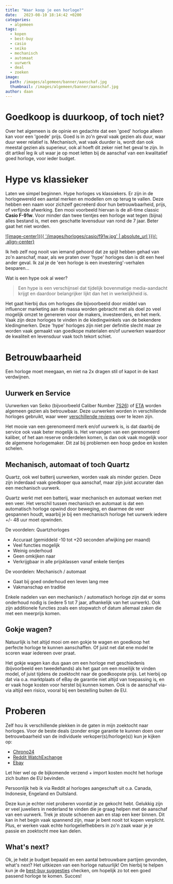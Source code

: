 ```yaml
---
title: "Waar koop je een horloge?"
date:   2023-08-10 18:14:42 +0200
categories:
  - algemeen
tags:
  - kopen
  - best-buy
  - casio
  - seiko
  - mechanisch
  - automaat
  - uurwerk
  - deal
  - zoeken
image: 
  path: /images/algemeen/banner/aanschaf.jpg
  thumbnail: /images/algemeen/banner/aanschaf.jpg
author: daan
---
```

# Goedkoop is duurkoop, of toch niet?
Over het algemeen is de opinie en gedachte dat een 'goed' horloge alleen kan voor een 'goede' prijs. Goed is in zo'n geval vaak gezien als duur, waar duur weer relatief is. Mechanisch, wat vaak duurder is, wordt dan ook meestal gezien als superieur, ook al hoeft dit zeker niet het geval te zijn. In dit artikel leg ik uit waar je op moet letten bij de aanschaf van een kwalitatief goed horloge, voor ieder budget.

# Hype vs klassieker
Laten we simpel beginnen. Hype horloges vs klassiekers. Er zijn in de horlogewereld een aantal merken en modellen om op terug te vallen. Deze hebben een naam voor zichzelf gecreëerd door hun betrouwbaarheid, prijs, of verfijnde afwerking. Een mooi voorbeeld hiervan is de all-time classic **Casio F-91w**. Voor minder dan twee tientjes een horloge wat tegen (bijna) alles bestand is, met een geschatte levensduur van rond de 7 jaar. Beter gaat het niet worden. 

[![image-center]({{ '/images/horloges/casio/f91w.jpg' | absolute_url }}){: .align-center}](https://www.casio.com/nl/watches/casio/product.F-91W-1)

Ik heb zelf nog nooit van iemand gehoord dat ze spijt hebben gehad van zo'n aanschaf, maar, als we praten over 'hype' horloges dan is dit een heel ander geval. Ik zal je de 'een horloge is een investering'-verhalen besparen...

Wat is een hype ook al weer?
> Een hype is een verschijnsel dat tijdelijk bovenmatige media-aandacht krijgt en daardoor belangrijker lijkt dan het in werkelijkheid is.

Het gaat hierbij dus om horloges die bijvoorbeeld door middel van influencer marketing aan de massa worden gebracht met als doel zo veel mogelijk omzet te genereren voor de makers, investeerders, en het merk. Vaak zijn deze horloges te vinden in de kledingwinkels van de bekendere kledingmerken. 
Deze 'hype' horloges zijn niet per definitie slecht maar ze worden vaak gemaakt van goedkope materialen en/of uurwerken waardoor de kwaliteit en levensduur vaak toch tekort schiet.

# Betrouwbaarheid
Een horloge moet meegaan, en niet na 2x dragen stil of kapot in de kast verdwijnen.

## Uurwerk en Service
Uurwerken van Seiko (bijvoorbeeld Caliber Number [7S26](https://calibercorner.com/seiko-caliber-7s26/)) of [ETA](https://calibercorner.com/tag/eta/) worden algemeen gezien als betrouwbaar. Deze uurwerken worden in verschillende horloges gebruikt, waar weer [verschillende reviews](calibercorner.com) over te lezen zijn. 

Het mooie van een gerenomeerd merk en/of uurwerk is, is dat daarbij de service ook vaak beter mogelijk is. Het vervangen van een gerenomeerd kaliber, of het aan reserve onderdelen komen, is dan ook vaak mogelijk voor de algemene horlogemaker. Dit zal bij problemen een hoop gedoe en kosten schelen.

## Mechanisch, automaat of toch Quartz
Quartz, ook wel batterij uurwerken, worden vaak als minder gezien. Deze zijn inderdaad vaak goedkoper qua aanschaf, maar zijn juist accurater dan een mechanisch uurwerk. 

Quartz werkt met een batterij, waar mechanisch en automaat werken met een veer. Het verschil tussen mechanisch en automaat is dat een automatisch horloge opwind door beweging, en daarmee de veer gespannen houdt, waarbij je bij een mechanisch horloge het uurwerk iedere +/- 48 uur moet opwinden.

De voordelen: Quartzhorloges
- Accuraat (gemiddeld -10 tot +20 seconden afwijking per maand)
- Veel functies mogelijk
- Weinig onderhoud
- Geen omkijken naar
- Verkrijgbaar in alle prijsklassen vanaf enkele tientjes	

De voordelen: Mechanisch / automaat
- Gaat bij goed onderhoud een leven lang mee
- Vakmanschap en traditie

Enkele nadelen van een mechanisch / automatisch horloge zijn dat er soms onderhoud nodig is (iedere 5 tot 7 jaar, afhankelijk van het uurwerk). Ook zijn additionele functies zoals een stopwatch of datum allemaal zaken die met een meerprijs komen.

## Gokje wagen?
Natuurlijk is het altijd mooi om een gokje te wagen en goedkoop het perfecte horloge te kunnen aanschaffen. Of juist net dat ene model te scoren waar iedereen over praat. 

Het gokje wagen kan dus gaan om een horloge met geschiedenis (bijvoorbeeld een tweedehands) als het gaat om een moeilijk te vinden model, of juist tijdens de zoektocht naar de goedkoopste prijs. Let hierbij op dat via o.a. marktplaats of eBay de garantie niet altijd van toepassing is, en er vaak hoge kosten voor herstel bij kunnen komen. Ook is de aanschaf via-via altijd een risico, vooral bij een bestelling buiten de EU.

# Proberen
Zelf hou ik verschillende plekken in de gaten in mijn zoektocht naar horloges. Voor de beste deals (zonder enige garantie te kunnen doen over betrouwbaarheid van de individuele verkoper(s)/horloge(s)) kun je kijken op:

* [Chrono24](https://www.chrono24.nl/)
* [Reddit WatchExchange](https://reddit.com/r/watchexchange)
* [Ebay](https://ebay.nl)

Let hier wel op de bijkomende verzend + import kosten mocht het horloge zich buiten de EU bevinden.

Persoonlijk heb ik via Reddit al horloges aangeschaft uit o.a. Canada, Indonesie, Engeland en Duitsland.

Deze kun je echter niet proberen voordat je ze gekocht hebt. Gelukkig zijn er veel juweliers in nederland te vinden die je graag helpen met de aanschaf van een uurwerk. Trek je stoute schoenen aan en stap een keer binnen. Dit kan in het begin vaak spannend zijn, maar je bent nooit tot kopen verplicht. Plus, er werken vaak echte horlogeliefhebbers in zo'n zaak waar je je passie en zoektocht mee kan delen.

## What's next?
Ok, je hebt je budget bepaald en een aantal betrouwbare partijen gevonden, what's next? Het uitkiezen van een horloge natuurlijk! Om hierbij te helpen kun je de [best-buy suggesties](/best-buy/) checken, om hopelijk zo tot een goed passend horloge te komen. Succes!
